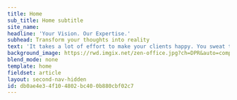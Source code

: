 ```yaml
---
title: Home
sub_title: Home subtitle
site_name:
headline: 'Your Vision. Our Expertise.'
subhead: Transform your thoughts into reality
text: 'It takes a lot of effort to make your clients happy. You sweat the small stuff. You don’t cut corners. You spend the extra time to ensure it’s done right and the finished product is outstanding. For many of your referrals your website will be their first impression of you; that’s why it’s important that your website matches the quality and professionalism of your work.'
background_image: https://rwd.imgix.net/zen-office.jpg?ch=DPR&auto=compress,enhance,format&fit=fillmax
blend_mode: none
template: home
fieldset: article
layout: second-nav-hidden
id: db0ae4e3-4f10-4802-bc40-0b880cbf02c7
---
```

